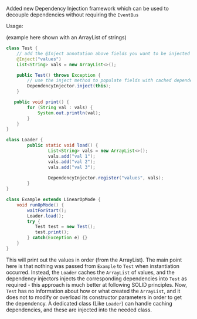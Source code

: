 Added new Dependency Injection framework which can be used to decouple dependencies without requiring the `EventBus`

Usage:

(example here shown with an ArrayList of strings)

```java
class Test {
    // add the @Inject annotation above fields you want to be injected
    @Inject("values")
    List<String> vals = new ArrayList<>();

    public Test() throws Exception {
        // use the inject method to populate fields with cached dependencies
        DependencyInjector.inject(this);
    }

   public void print() {
        for (String val : vals) {
            System.out.println(val);
        }
    }
}
```

```java
class Loader {
        public static void load() {
                List<String> vals = new ArrayList<>();
                vals.add("val 1");
                vals.add("val 2");
                vals.add("val 3");
        
                DependencyInjector.register("values", vals);
        }
}
```

```java
class Example extends LinearOpMode {
    void runOpMode() {
        waitForStart();
        Loader.load();
        try {
           Test test = new Test();
           test.print();
        } catch(Exception e) {}
    }
}
```

This will print out the values in order (from the ArrayList). The main point here is that nothing was passed from `Example` to `Test` when instantiation occurred. Instead, the `Loader` caches the `ArrayList` of values, and the dependency injectors injects the corresponding dependencies into `Test` as required - this approach is much better at following SOLID principles.  Now, `Test` has no information about how or what created the `ArrayList`, and it does not to  modify or overload its constructor parameters in order to get the dependency. A dedicated class (Like `Loader`) can handle caching dependencies, and these are injected into the needed class.